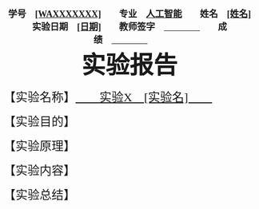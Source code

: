 <center><font face="simsun" size=4><b>学号&emsp;<u>[WAXXXXXXX]</u>&emsp;&emsp;专业&emsp;<u>人工智能</u>&emsp;&emsp;姓名&emsp;<u>[姓名]</u><br>实验日期&emsp;<u>[日期]</u>&emsp;&emsp;教师签字&emsp;<u>&emsp;&emsp;&emsp;&emsp;</u>&emsp;&emsp;成绩&emsp;<u>&emsp;&emsp;&emsp;&emsp;</u>&emsp;&emsp;</b><br></font></center>



<center><font face="simsun" size=7><b>实验报告</b></font></center>

<font face="simsun" size=5>【实验名称】<u>&emsp;&emsp;实验X&emsp;[实验名]&emsp;&emsp;</u></font>

<font face="simsun" size=5>【实验目的】</font>



<font face="simsun" size=5>【实验原理】</font>



<font face="simsun" size=5>【实验内容】</font>



<font face="simsun" size=5>【实验总结】</font>




